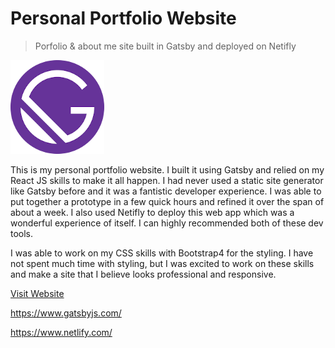 # Personal Portfolio Website

> Porfolio & about me site built in Gatsby and deployed on Netifly

![Screenshot2](src/images/gatsby-icon.png)

This is my personal portfolio website. I built it using Gatsby and relied on my React JS skills to make it all happen. I had never used a static site generator like Gatsby before and it was a fantistic developer experience. I was able to put together a prototype in a few quick hours and refined it over the span of about a week. I also used Netifly to deploy this web app which was a wonderful experience of itself. I can highly recommended both of these dev tools.

I was able to work on my CSS skills with Bootstrap4 for the styling. I have not spent much time with styling, but I was excited to work on these skills and make a site that I believe looks professional and responsive.

<a href="https://www.brianbastanza.me/" target="_blank" rel="noopener">Visit Website</a>

https://www.gatsbyjs.com/

https://www.netlify.com/
